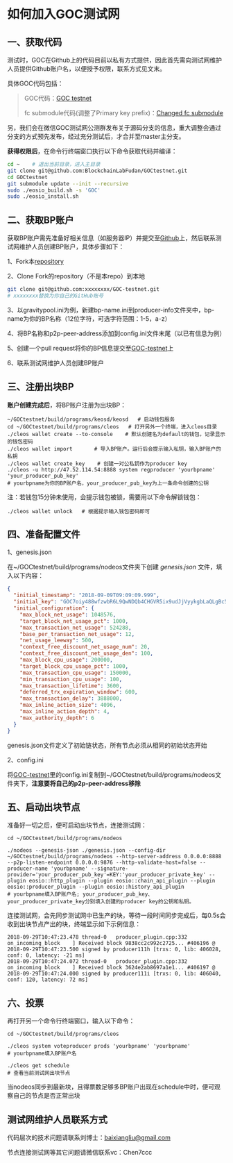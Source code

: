 # 如何加入GOC测试网

## 一、获取代码

测试时，GOC在Github上的代码目前以私有方式提供，因此首先需向测试网维护人员提供Github账户名，以便授予权限，联系方式见文末。

具体GOC代码包括：

> GOC代码：[GOC testnet](https://github.com/BlockchainLabFudan/GOCtestnet)
>
> fc submodule代码(调整了Primary key prefix)：[Changed fc submodule](https://github.com/BlockchainLabFudan/fc)

另，我们会在微信GOC测试网公测群发布关于源码分支的信息，重大调整会通过分支的方式预先发布，经过充分测试后，才合并至master主分支。

**获得权限后**，在命令行终端窗口执行以下命令获取代码并编译：

```sh
cd ~    # 退出当前目录，进入主目录
git clone git@github.com:BlockchainLabFudan/GOCtestnet.git
cd GOCtestnet
git submodule update --init --recursive
sudo ./eosio_build.sh -s 'GOC'
sudo ./eosio_install.sh
```



## 二、获取BP账户

获取BP账户需先准备好相关信息（如服务器IP）并提交至[Github](https://github.com/GOCLAB/GOC-testnet)上，然后联系测试网维护人员创建BP账户，具体步骤如下：

1、Fork本[repository](https://github.com/GOCLAB/GOC-testnet)

2、Clone Fork的repository（不是本repo）到本地

```sh
git clone git@github.com:xxxxxxxx/GOC-testnet.git 
# xxxxxxxx替换为你自己的GitHub帐号
```

3、以gravitypool.ini为例，新建bp-name.ini到producer-info文件夹中，bp-name为你的BP名称（12位字符，可选字符范围：1-5，a-z）

4、将BP名称和p2p-peer-address添加到config.ini文件末尾（以已有信息为例）

5、创建一个pull request将你的BP信息提交至[GOC-testnet](https://github.com/GOCLAB/GOC-testnet)上

6、联系测试网维护人员创建BP账户



## 三、注册出块BP

**账户创建完成后**，将BP账户注册为出块BP：

```shell
~/GOCtestnet/build/programs/keosd/keosd   # 启动钱包服务
cd ~/GOCtestnet/build/programs/cleos   # 打开另外一个终端，进入cleos目录
./cleos wallet create --to-console    # 默认创建名为default的钱包，记录显示的钱包密码
./cleos wallet import       # 导入BP账户。运行后会提示输入私钥，输入BP账户的私钥
./cleos wallet create_key    # 创建一对公私钥作为producer key
./cleos -u http://47.52.114.54:8888 system regproducer 'yourbpname' 'your_producer_pub_key' 
# yourbpname为你的BP账户名，your_producer_pub_key为上一条命令创建的公钥
```

注：若钱包15分钟未使用，会提示钱包被锁，需要用以下命令解锁钱包：
```shell
./cleos wallet unlock   # 根据提示输入钱包密码即可
```


## 四、准备配置文件

1、genesis.json

在~/GOCtestnet/build/programs/nodeos文件夹下创建 *genesis.json* 文件，填入以下内容：

```json
{
  "initial_timestamp": "2018-09-09T09:09:09.999",
  "initial_key": "GOC7oiy488wfzwbR6L9QwNDQb4CHGVR5ix9udJjVyykgbLaQLgBc5",
  "initial_configuration": {
    "max_block_net_usage": 1048576,
    "target_block_net_usage_pct": 1000,
    "max_transaction_net_usage": 524288,
    "base_per_transaction_net_usage": 12,
    "net_usage_leeway": 500,
    "context_free_discount_net_usage_num": 20,
    "context_free_discount_net_usage_den": 100,
    "max_block_cpu_usage": 200000,
    "target_block_cpu_usage_pct": 1000,
    "max_transaction_cpu_usage": 150000,
    "min_transaction_cpu_usage": 100,
    "max_transaction_lifetime": 3600,
    "deferred_trx_expiration_window": 600,
    "max_transaction_delay": 3888000,
    "max_inline_action_size": 4096,
    "max_inline_action_depth": 4,
    "max_authority_depth": 6
  }
}
```

genesis.json文件定义了初始链状态，所有节点必须从相同的初始状态开始

2、config.ini

将[GOC-testnet](https://github.com/GOCLAB/GOC-testnet)里的config.ini复制到~/GOCtestnet/build/programs/nodeos文件夹下，**注意要将自己的p2p-peer-address移除**



## 五、启动出块节点

准备好一切之后，便可启动出块节点，连接测试网：

```shell
cd ~/GOCtestnet/build/programs/nodeos

./nodeos --genesis-json ./genesis.json --config-dir ~/GOCtestnet/build/programs/nodeos --http-server-address 0.0.0.0:8888 --p2p-listen-endpoint 0.0.0.0:9876 --http-validate-host=false --producer-name 'yourbpname' --signature-provider='your_producer_pub_key'=KEY:'your_producer_private_key' --plugin eosio::http_plugin --plugin eosio::chain_api_plugin --plugin eosio::producer_plugin --plugin eosio::history_api_plugin
# yourbpname填入BP账户名; your_producer_pub_key、your_producer_private_key分别填入创建的producer key的公钥和私钥。
```

连接测试网，会先同步测试网中已生产的块，等待一段时间同步完成后，每0.5s会收到出块节点产出的块，终端显示如下示例信息：
```
2018-09-29T10:47:23.478 thread-0   producer_plugin.cpp:332       on_incoming_block    ] Received block 9838cc2c992c2725... #406196 @ 2018-09-29T10:47:23.500 signed by producer111h [trxs: 0, lib: 406028, conf: 0, latency: -21 ms]
2018-09-29T10:47:24.072 thread-0   producer_plugin.cpp:332       on_incoming_block    ] Received block 3624e2ab8697a1e1... #406197 @ 2018-09-29T10:47:24.000 signed by producer111i [trxs: 0, lib: 406040, conf: 120, latency: 72 ms]
```



## 六、投票

再打开另一个命令行终端窗口，输入以下命令：

```shell
cd ~/GOCtestnet/build/programs/cleos

./cleos system voteproducer prods 'yourbpname' 'yourbpname'
# yourbpname填入BP账户名

./cleos get schedule 
# 查看当前测试网出块节点
```
当nodeos同步到最新块，且得票数足够多BP账户出现在schedule中时，便可观察自己的节点是否正常出块





## 测试网维护人员联系方式

代码层次的技术问题请联系刘博士：[baixiangliu@gmail.com](mailto:baixiangliu@gmail.com)

节点连接测试网等其它问题请微信联系vc：Chen7ccc
